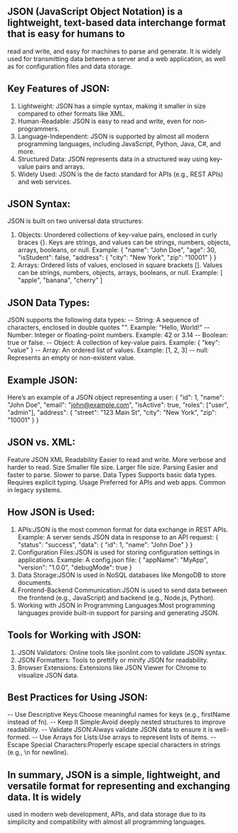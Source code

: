 ## JSON (JavaScript Object Notation) is a lightweight, text-based data interchange format that is easy for humans to 
   read and write, and easy for machines to parse and generate. It is widely used for transmitting data between a server
   and a web application, as well as for configuration files and data storage.

## Key Features of JSON:
1. Lightweight:
   JSON has a simple syntax, making it smaller in size compared to other formats like XML.
2. Human-Readable:
   JSON is easy to read and write, even for non-programmers.
3. Language-Independent:
   JSON is supported by almost all modern programming languages, including JavaScript, Python, Java, C#, and more.
4. Structured Data:
   JSON represents data in a structured way using key-value pairs and arrays.
5. Widely Used:
  JSON is the de facto standard for APIs (e.g., REST APIs) and web services.

## JSON Syntax:
JSON is built on two universal data structures:
1. Objects:
   Unordered collections of key-value pairs, enclosed in curly braces {}.
   Keys are strings, and values can be strings, numbers, objects, arrays, booleans, or null.
   Example:
{
"name": "John Doe",
"age": 30,
"isStudent": false,
"address": {
"city": "New York",
"zip": "10001"
}
}
2. Arrays:
Ordered lists of values, enclosed in square brackets [].
Values can be strings, numbers, objects, arrays, booleans, or null.
Example:
[
"apple",
"banana",
"cherry"
]

## JSON Data Types:
JSON supports the following data types:
-- String:
   A sequence of characters, enclosed in double quotes "".
   Example: "Hello, World!"
-- Number:
   Integer or floating-point numbers.
   Example: 42 or 3.14
-- Boolean:
   true or false.
-- Object:
   A collection of key-value pairs.
   Example: { "key": "value" }
-- Array:
   An ordered list of values.
   Example: [1, 2, 3]
-- null:
   Represents an empty or non-existent value.

## Example JSON:
Here’s an example of a JSON object representing a user:
{
"id": 1,
"name": "John Doe",
"email": "john@example.com",
"isActive": true,
"roles": ["user", "admin"],
"address": {
"street": "123 Main St",
"city": "New York",
"zip": "10001"
}
}

## JSON vs. XML:
Feature	                                JSON	                             XML
Readability	                    Easier to read and write.	    More verbose and harder to read.
Size	                            Smaller file size.	               Larger file size.
Parsing	                        Easier and faster to parse.	            Slower to parse.
Data Types	                     Supports basic data types.	        Requires explicit typing.
Usage	                        Preferred for APIs and web apps.     Common in legacy systems.

## How JSON is Used:
1. APIs:JSON is the most common format for data exchange in REST APIs.
   Example: A server sends JSON data in response to an API request:
{
"status": "success",
"data": {
"id": 1,
"name": "John Doe"
}
}
2. Configuration Files:JSON is used for storing configuration settings in applications.
   Example: A config.json file:
{
"appName": "MyApp",
"version": "1.0.0",
"debugMode": true
}
3. Data Storage:JSON is used in NoSQL databases like MongoDB to store documents. 
4. Frontend-Backend Communication:JSON is used to send data between the frontend (e.g., JavaScript) and backend 
   (e.g., Node.js, Python).
5. Working with JSON in Programming Languages:Most programming languages provide built-in support for parsing and generating JSON.

## Tools for Working with JSON:
1. JSON Validators:
   Online tools like jsonlint.com to validate JSON syntax.
2. JSON Formatters:
   Tools to prettify or minify JSON for readability.
3. Browser Extensions:
   Extensions like JSON Viewer for Chrome to visualize JSON data.

## Best Practices for Using JSON:

-- Use Descriptive Keys:Choose meaningful names for keys (e.g., firstName instead of fn).
-- Keep It Simple:Avoid deeply nested structures to improve readability.
-- Validate JSON:Always validate JSON data to ensure it is well-formed.
-- Use Arrays for Lists:Use arrays to represent lists of items.
-- Escape Special Characters:Properly escape special characters in strings (e.g., \n for newline).

## In summary, JSON is a simple, lightweight, and versatile format for representing and exchanging data. It is widely 
   used in modern web development, APIs, and data storage due to its simplicity and compatibility with almost all programming
   languages.
